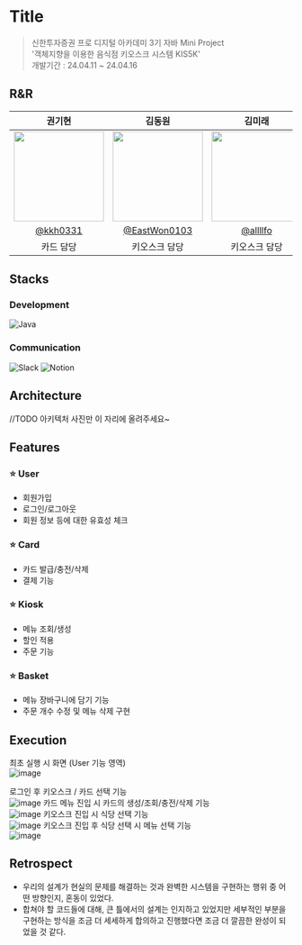# Title
> 신한투자증권 프로 디지털 아카데미 3기 자바 Mini Project </br> 
'객체지향을 이용한 음식점 키오스크 시스템 KIS5K'</br> 
개발기간 : 24.04.11 ~ 24.04.16


## R&R
|권기현|김동원|김미래|박서희|박지민|허상진|
|:---:|:---:|:---:|:---:|:---:|:---:|
|<img width="160px" src="https://avatars.githubusercontent.com/u/99806443?v=4"/>|<img width="160px" src="https://avatars.githubusercontent.com/u/63653473?v=4"/>|<img width="160px" src="https://avatars.githubusercontent.com/u/86925185?v=4"/> |<img width="160px" src="https://avatars.githubusercontent.com/u/53520867?v=4"/> |<img width="160px" src="https://avatars.githubusercontent.com/u/122578483?v=4"/>|<img width="160px" src="https://avatars.githubusercontent.com/u/128025654?v=4"/> |
|[@kkh0331](https://github.com/kkh0331)|[@EastWon0103](https://github.com/EastWon0103)|[@allllfo](https://github.com/allllfo)|[@seohee99](https://github.com/seohee99)|[@jiminpark23](https://github.com/jiminpark23)|[@bookeers](https://github.com/bookeers)|
|카드 담당|키오스크 담당|키오스크 담당|카드 담당|키오스크 담당|유저 담당|

## Stacks

### Development
![Java](https://img.shields.io/badge/java-007396?style=for-the-badge&logo=OpenJDK&logoColor=white)

### Communication
![Slack](https://img.shields.io/badge/Slack-4A154B?style=for-the-badge&logo=Slack&logoColor=white)
![Notion](https://img.shields.io/badge/Notion-000000?style=for-the-badge&logo=Notion&logoColor=white)


## Architecture
//TODO 아키텍처 사진만 이 자리에 올려주세요~

## Features

### ⭐️ User
- 회원가입
- 로그인/로그아웃
- 회원 정보 등에 대한 유효성 체크

### ⭐️ Card
- 카드 발급/충전/삭제
- 결제 기능

### ⭐️ Kiosk
- 메뉴 조회/생성
- 할인 적용
- 주문 기능

### ⭐️ Basket
- 메뉴 장바구니에 담기 기능
- 주문 개수 수정 및 메뉴 삭제 구현

## Execution
최초 실행 시 화면 (User 기능 영역) </br>
![image](https://github.com/KI5SK-PDA/KI5SK/assets/128025654/399cfb65-3cdc-41cf-a9c2-fd52dd6a4040)

로그인 후 키오스크 / 카드 선택 기능 </br>
![image](https://github.com/KI5SK-PDA/KI5SK/assets/128025654/a246f482-cf3a-4539-a819-8f838681497e)
카드 메뉴 진입 시 카드의 생성/조회/충전/삭제 기능 </br>
![image](https://github.com/KI5SK-PDA/KI5SK/assets/128025654/3f697c91-8219-453e-a7d1-a79116204c06)
키오스크 진입 시 식당 선택 기능 </br>
![image](https://github.com/KI5SK-PDA/KI5SK/assets/128025654/be0fbe76-53e1-4ab1-a636-bca4d8a67d0e)
키오스크 진입 후 식당 선택 시 메뉴 선택 기능 </br>
![image](https://github.com/KI5SK-PDA/KI5SK/assets/128025654/60a7cce7-0b0d-4b77-bf90-cb56999567d7)

## Retrospect
* 우리의 설계가 현실의 문제를 해결하는 것과 완벽한 시스템을 구현하는 행위 중 어떤 방향인지, 혼동이 있었다.
* 합쳐야 할 코드들에 대해, 큰 틀에서의 설계는 인지하고 있었지만 세부적인 부분을 구현하는 방식을 조금 더 세세하게 합의하고 진행했다면 조금 더 깔끔한 완성이 되었을 것 같다.

